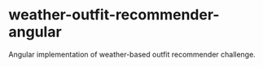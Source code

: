 # weather-outfit-recommender-angular
Angular implementation of weather-based outfit recommender challenge.
